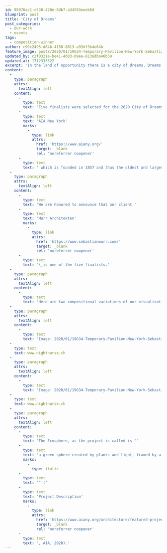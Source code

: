 ```yaml
---
id: 95076ac1-c530-428e-8db7-a34593eeeb8d
blueprint: post
title: 'City of Dreams'
post_categories:
  - our-work
  - events
tags:
  - competition-winner
author: c99c2495-d84b-4158-8013-a93df3b4e64b
feature_image: posts/2020/01/19G34-Temporary-Pavilion-New-York-Sebastian-Murr-191115b_Day.jpg
updated_by: c2f8321e-be41-4d83-b9ee-8136dba46b39
updated_at: 1712333522
excerpt: 'In the land of opportunity there is a city of dreams. Dreams of an inspiring and sustainable future.'
content:
  -
    type: paragraph
    attrs:
      textAlign: left
    content:
      -
        type: text
        text: 'Five finalists were selected for the 2020 City of Dreams Pavilion Competition in New York. The competition is initiated by the '
      -
        type: text
        text: 'AIA New York'
        marks:
          -
            type: link
            attrs:
              href: 'https://www.aiany.org/'
              target: _blank
              rel: 'noreferrer noopener'
      -
        type: text
        text: ' which is founded in 1857 and thus the oldest and largest department of the American Institute of Architects. The 2020 pavilion will be the tenth City of Dreams Pavilion.'
  -
    type: paragraph
    attrs:
      textAlign: left
    content:
      -
        type: text
        text: 'We are honored to announce that our client '
      -
        type: text
        text: 'Murr Architekten'
        marks:
          -
            type: link
            attrs:
              href: 'https://www.sebastianmurr.com/'
              target: _blank
              rel: 'noreferrer noopener'
      -
        type: text
        text: "\_is one of the five finalists."
  -
    type: paragraph
    attrs:
      textAlign: left
    content:
      -
        type: text
        text: 'Here are two compositional variations of our visualizations, not sure, which one we would favor...'
  -
    type: paragraph
    attrs:
      textAlign: left
    content:
      -
        type: text
        text: 'Image: 2020/01/19G34-Temporary-Pavilion-New-York-Sebastian-Murr-191115b_Day_nopeople-1024x683.jpg'
  -
    type: text
    text: www.nightnurse.ch
  -
    type: paragraph
    attrs:
      textAlign: left
    content:
      -
        type: text
        text: 'Image: 2020/01/19G34-Temporary-Pavilion-New-York-Sebastian-Murr_NIGHT_191115_D-1024x683.jpg'
  -
    type: text
    text: www.nightnurse.ch
  -
    type: paragraph
    attrs:
      textAlign: left
    content:
      -
        type: text
        text: 'The Ecosphere, as the project is called is "'
      -
        type: text
        text: "a green sphere created by plants and light, framed by a rigid scaffolding structure, evokes creative memories and fantasies and invites interaction, discussion, and interpretation, promoting awareness\_of\_our connection to the planet.\_Ecosphere’s open structure at the ground level allows visitors to enter and find covered, intimate places in the middle\_of\_the Lighthouse Park. The pavilion provides a backdrop for performances, lectures, music, shows, and more.\_Ecosphere\_can serve as a unifying symbol, representing the natural environment in an artificial surrounding, and a bright illuminated celebration\_of\_the future"
        marks:
          -
            type: italic
      -
        type: text
        text: '" ('
      -
        type: text
        text: 'Project Description'
        marks:
          -
            type: link
            attrs:
              href: 'https://www.aiany.org/architecture/featured-projects/view/ecosphere/'
              target: _blank
              rel: 'noreferrer noopener'
      -
        type: text
        text: ', AIA, 2020).'
---
```

